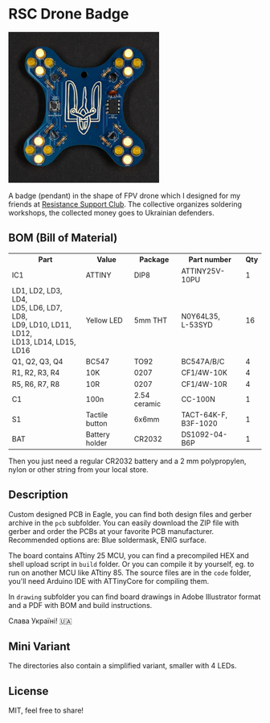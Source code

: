 # RSC Drone Badge

<img src="./rsc-drone-badge.jpg" width="300">

A badge (pendant) in the shape of FPV drone which I designed for my friends at [Resistance Support Club](http://resistance.support). The collective organizes soldering workshops, the collected money goes to Ukrainian defenders.

## BOM (Bill of Material)
<table>
    <tr>
        <th>Part</th>
        <th>Value</th>
        <th>Package</th>
        <th>Part number</th>
        <th>Qty</th>
    </tr>
    <tr>
        <td>IC1</td>
        <td>ATTINY</td>
        <td>DIP8</td>
        <td>ATTINY25V-10PU</td>
        <td>1</td>
    </tr>
    <tr>
        <td>LD1, LD2, LD3, LD4,<br>LD5, LD6, LD7, LD8,<br>LD9, LD10, LD11, LD12,<br>LD13, LD14, LD15, LD16</td>
        <td>Yellow LED</td>
        <td>5mm THT</td>
        <td>N0Y64L35,<br>L-53SYD</td>
        <td>16</td>
    </tr>
    <tr>
        <td>Q1, Q2, Q3, Q4</td>
        <td>BC547</td>
        <td>TO92</td>
        <td>BC547A/B/C</td>
        <td>4</td>
    </tr>
    <tr>
        <td>R1, R2, R3, R4</td>
        <td>10K</td>
        <td>0207</td>
        <td>CF1/4W-10K</td>
        <td>4</td>
    </tr>
    <tr>
        <td>R5, R6, R7, R8</td>
        <td>10R</td>
        <td>0207</td>
        <td>CF1/4W-10R</td>
        <td>4</td>
    </tr>
    <tr>
        <td>C1</td>
        <td>100n</td>
        <td>2.54 ceramic</td>
        <td>CC-100N</td>
        <td>1</td>
    </tr>
    <tr>
        <td>S1</td>
        <td>Tactile button</td>
        <td>6x6mm</td>
        <td>TACT-64K-F,<br>B3F-1020</td>
        <td>1</td>
    </tr>
    <tr>
        <td>BAT</td>
        <td>Battery holder</td>
        <td>CR2032</td>
        <td>DS1092-04-B6P</td>
        <td>1</td>
    </tr>
</table>

Then you just need a regular CR2032 battery and a 2 mm polypropylen, nylon or other string from your local store.

## Description

Custom designed PCB in Eagle, you can find both design files and gerber archive in the `pcb` subfolder. You can easily download the ZIP file with gerber and order the PCBs at your favorite PCB manufacturer. Recommended options are: Blue soldermask, ENIG surface.

The board contains ATtiny 25 MCU, you can find a precompiled HEX and shell upload script in `build` folder. Or you can compile it by yourself, eg. to run on another MCU like ATtiny 85. The source files are in the `code` folder, you'll need Arduino IDE with ATTinyCore for compiling them.

In `drawing` subfolder you can find board drawings in Adobe Illustrator format and a PDF with BOM and build instructions.

Слава Україні! 🇺🇦


## Mini Variant

The directories also contain a simplified variant, smaller with 4 LEDs.

## License

MIT, feel free to share!
